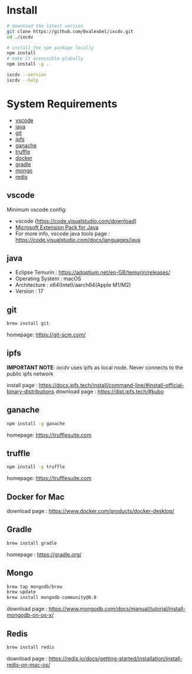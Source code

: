 # Install 

```sh
# download the latest version
git clone https://github.com/0xalexbel/ixcdv.git
cd ./ixcdv

# install the npm package locally 
npm install
# make it accessible globally
npm install -g .

ixcdv --version
ixcdv --help
```

# System Requirements

- [vscode](#vscode)
- [java](#java)
- [git](#git)
- [ipfs](#ipfs)
- [ganache](#ganache)
- [truffle](#truffle)
- [docker](#docker)
- [gradle](#gradle)
- [mongo](#mongo)
- [redis](#redis)

## vscode 

Minimum vscode config:
- vscode (https://code.visualstudio.com/download)
- [Microsoft Extension Pack for Java](https://marketplace.visualstudio.com/items?itemName=vscjava.vscode-java-pack)
- For more info, vscode java tools page : https://code.visualstudio.com/docs/languages/java


## java

- Eclipse Temurin : https://adoptium.net/en-GB/temurin/releases/
- Operating System : macOS
- Architecture : x64(Intel)/aarch64(Apple M1/M2)
- Version : 17

## git

```sh
brew install git
```

homepage: https://git-scm.com/

## ipfs

**IMPORTANT NOTE**: _ixcdv_ uses ipfs as local node. Never connects to the public ipfs network

install page : https://docs.ipfs.tech/install/command-line/#install-official-binary-distributions 
download page : https://dist.ipfs.tech/#kubo

## ganache

```sh
npm install -g ganache
```

homepage: https://trufflesuite.com

## truffle

```sh
npm install -g truffle
```

homepage: https://trufflesuite.com

## Docker for Mac

download page : https://www.docker.com/products/docker-desktop/

## Gradle

```sh
brew install gradle
```

homepage : https://gradle.org/

## Mongo

```sh
brew tap mongodb/brew
brew update
brew install mongodb-community@6.0
```

download page : https://www.mongodb.com/docs/manual/tutorial/install-mongodb-on-os-x/

## Redis

```sh
brew install redis
```

download page : https://redis.io/docs/getting-started/installation/install-redis-on-mac-os/
